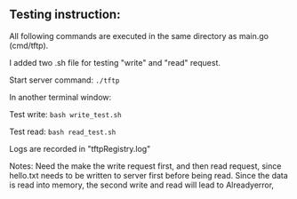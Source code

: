 ## Testing instruction:

All following commands are executed in the same directory as main.go (cmd/tftp).

I added two .sh file for testing "write" and "read" request.

Start server command: `./tftp`

In another terminal window:

Test write: `bash write_test.sh`

Test read: `bash read_test.sh`

Logs are recorded in "tftpRegistry.log"

Notes: Need the make the write request first, and then read request, since hello.txt needs to be written to server first before being read. 
Since the data is read into memory, the second write and read will lead to Alreadyerror, 